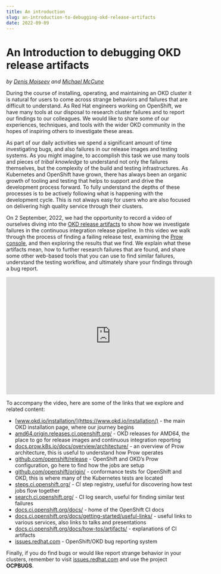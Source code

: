 ```yaml
---
title: An introduction 
slug: an-introduction-to-debugging-okd-release-artifacts
date: 2022-09-09
---
```


<!--- cSpell:ignore Moiseev Cune autoplay OCPBUGS -->
# An Introduction to debugging OKD release artifacts

_by [Denis Moiseev](https://github.com/lobziik) and [Michael McCune](https://github.com/elmiko)_

<!-- more -->

During the course of installing, operating, and maintaining an OKD cluster it is natural for users to come across strange behaviors and failures that are difficult to understand. As Red Hat engineers working on OpenShift, we have many tools at our disposal to research cluster failures and to report our findings to our colleagues. We would like to share some of our experiences, techniques, and tools with the wider OKD community in the hopes of inspiring others to investigate these areas.

As part of our daily activities we spend a significant amount of time investigating bugs, and also failures in our release images and testing systems. As you might imagine, to accomplish this task we use many tools and pieces of _tribal knowledge_ to understand not only the failures themselves, but the complexity of the build and testing infrastructures. As Kubernetes and OpenShift have grown, there has always been an organic growth of tooling and testing that helps to support and drive the development process forward. To fully understand the depths of these processes is to be actively following what is happening with the development cycle. This is not always easy for users who are also focused on delivering high quality service through their clusters.

On 2 September, 2022, we had the opportunity to record a video of ourselves diving into the [OKD release artifacts](https://amd64.origin.releases.ci.openshift.org/) to show how we investigate failures in the continuous integration release pipeline. In this video we walk through the process of finding a failing release test, examining the [Prow console](https://docs.prow.k8s.io/docs/overview/architecture/), and then exploring the results that we find. We explain what these artifacts mean, how to further research failures that are found, and share some other web-based tools that you can use to find similar failures, understand the testing workflow, and ultimately share your findings through a bug report.

<iframe width="560" height="315" src="https://www.youtube.com/embed/4QPc7iOTaWE" title="YouTube video player" frameborder="0" allow="accelerometer; autoplay; clipboard-write; encrypted-media; gyroscope; picture-in-picture" allowfullscreen></iframe>

To accompany the video, here are some of the links that we explore and related content:

* [www.okd.io/installation/](https://www.okd.io/installation/) - the main OKD installation page, where our journey begins
* [amd64.origin.releases.ci.openshift.org/](https://amd64.origin.releases.ci.openshift.org/) - OKD releases for AMD64, the place to go for release images and continuous integration reporting
* [docs.prow.k8s.io/docs/overview/architecture/](https://docs.prow.k8s.io/docs/overview/architecture/) - an overview of Prow architecture, this is useful to understand how Prow operates
* [github.com/openshift/release](https://github.com/openshift/release) - OpenShift and OKD’s Prow configuration, go here to find how the jobs are setup
* [github.com/openshift/origin/](https://github.com/openshift/origin/) - conformance tests for OpenShift and OKD, this is where many of the Kubernetes tests are located
* [steps.ci.openshift.org/](https://steps.ci.openshift.org/) - CI step registry, useful for discovering how test jobs flow together
* [search.ci.openshift.org/](https://search.ci.openshift.org/) - CI log search, useful for finding similar test failures
* [docs.ci.openshift.org/docs/](https://docs.ci.openshift.org/docs/) - home of the OpenShift CI docs
* [docs.ci.openshift.org/docs/getting-started/useful-links/](https://docs.ci.openshift.org/docs/getting-started/useful-links/) - useful links to various services, also links to talks and presentations
* [docs.ci.openshift.org/docs/how-tos/artifacts/](https://docs.ci.openshift.org/docs/how-tos/artifacts/) - explanations of CI artifacts
* [issues.redhat.com](https://issues.redhat.com) - OpenShift/OKD bug reporting system

Finally, if you do find bugs or would like report strange behavior in your clusters, remember to visit [issues.redhat.com](https://issues.redhat.com) and use the project **OCPBUGS**.

